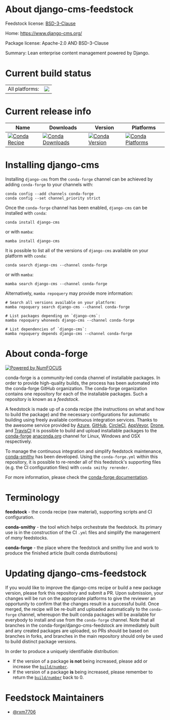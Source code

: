 About django-cms-feedstock
==========================

Feedstock license: [BSD-3-Clause](https://github.com/conda-forge/django-cms-feedstock/blob/main/LICENSE.txt)

Home: https://www.django-cms.org/

Package license: Apache-2.0 AND BSD-3-Clause

Summary: Lean enterprise content management powered by Django.

Current build status
====================


<table><tr><td>All platforms:</td>
    <td>
      <a href="https://dev.azure.com/conda-forge/feedstock-builds/_build/latest?definitionId=20937&branchName=main">
        <img src="https://dev.azure.com/conda-forge/feedstock-builds/_apis/build/status/django-cms-feedstock?branchName=main">
      </a>
    </td>
  </tr>
</table>

Current release info
====================

| Name | Downloads | Version | Platforms |
| --- | --- | --- | --- |
| [![Conda Recipe](https://img.shields.io/badge/recipe-django--cms-green.svg)](https://anaconda.org/conda-forge/django-cms) | [![Conda Downloads](https://img.shields.io/conda/dn/conda-forge/django-cms.svg)](https://anaconda.org/conda-forge/django-cms) | [![Conda Version](https://img.shields.io/conda/vn/conda-forge/django-cms.svg)](https://anaconda.org/conda-forge/django-cms) | [![Conda Platforms](https://img.shields.io/conda/pn/conda-forge/django-cms.svg)](https://anaconda.org/conda-forge/django-cms) |

Installing django-cms
=====================

Installing `django-cms` from the `conda-forge` channel can be achieved by adding `conda-forge` to your channels with:

```
conda config --add channels conda-forge
conda config --set channel_priority strict
```

Once the `conda-forge` channel has been enabled, `django-cms` can be installed with `conda`:

```
conda install django-cms
```

or with `mamba`:

```
mamba install django-cms
```

It is possible to list all of the versions of `django-cms` available on your platform with `conda`:

```
conda search django-cms --channel conda-forge
```

or with `mamba`:

```
mamba search django-cms --channel conda-forge
```

Alternatively, `mamba repoquery` may provide more information:

```
# Search all versions available on your platform:
mamba repoquery search django-cms --channel conda-forge

# List packages depending on `django-cms`:
mamba repoquery whoneeds django-cms --channel conda-forge

# List dependencies of `django-cms`:
mamba repoquery depends django-cms --channel conda-forge
```


About conda-forge
=================

[![Powered by
NumFOCUS](https://img.shields.io/badge/powered%20by-NumFOCUS-orange.svg?style=flat&colorA=E1523D&colorB=007D8A)](https://numfocus.org)

conda-forge is a community-led conda channel of installable packages.
In order to provide high-quality builds, the process has been automated into the
conda-forge GitHub organization. The conda-forge organization contains one repository
for each of the installable packages. Such a repository is known as a *feedstock*.

A feedstock is made up of a conda recipe (the instructions on what and how to build
the package) and the necessary configurations for automatic building using freely
available continuous integration services. Thanks to the awesome service provided by
[Azure](https://azure.microsoft.com/en-us/services/devops/), [GitHub](https://github.com/),
[CircleCI](https://circleci.com/), [AppVeyor](https://www.appveyor.com/),
[Drone](https://cloud.drone.io/welcome), and [TravisCI](https://travis-ci.com/)
it is possible to build and upload installable packages to the
[conda-forge](https://anaconda.org/conda-forge) [anaconda.org](https://anaconda.org/)
channel for Linux, Windows and OSX respectively.

To manage the continuous integration and simplify feedstock maintenance,
[conda-smithy](https://github.com/conda-forge/conda-smithy) has been developed.
Using the ``conda-forge.yml`` within this repository, it is possible to re-render all of
this feedstock's supporting files (e.g. the CI configuration files) with ``conda smithy rerender``.

For more information, please check the [conda-forge documentation](https://conda-forge.org/docs/).

Terminology
===========

**feedstock** - the conda recipe (raw material), supporting scripts and CI configuration.

**conda-smithy** - the tool which helps orchestrate the feedstock.
                   Its primary use is in the construction of the CI ``.yml`` files
                   and simplify the management of *many* feedstocks.

**conda-forge** - the place where the feedstock and smithy live and work to
                  produce the finished article (built conda distributions)


Updating django-cms-feedstock
=============================

If you would like to improve the django-cms recipe or build a new
package version, please fork this repository and submit a PR. Upon submission,
your changes will be run on the appropriate platforms to give the reviewer an
opportunity to confirm that the changes result in a successful build. Once
merged, the recipe will be re-built and uploaded automatically to the
`conda-forge` channel, whereupon the built conda packages will be available for
everybody to install and use from the `conda-forge` channel.
Note that all branches in the conda-forge/django-cms-feedstock are
immediately built and any created packages are uploaded, so PRs should be based
on branches in forks, and branches in the main repository should only be used to
build distinct package versions.

In order to produce a uniquely identifiable distribution:
 * If the version of a package **is not** being increased, please add or increase
   the [``build/number``](https://docs.conda.io/projects/conda-build/en/latest/resources/define-metadata.html#build-number-and-string).
 * If the version of a package **is** being increased, please remember to return
   the [``build/number``](https://docs.conda.io/projects/conda-build/en/latest/resources/define-metadata.html#build-number-and-string)
   back to 0.

Feedstock Maintainers
=====================

* [@rxm7706](https://github.com/rxm7706/)

